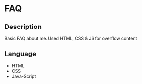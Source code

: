 # FAQ

## Description 
Basic FAQ about me. Used HTML, CSS & JS for overflow content 

## Language 
- HTML
- CSS
- Java-Script
